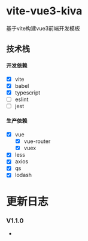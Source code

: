 # vite-vue3-kiva

基于vite构建vue3前端开发模板

## 技术栈

#### 开发依赖

- [x] vite
- [x] babel
- [x] typescript
- [ ] eslint
- [ ] jest

#### 生产依赖

- [x] vue
    - [x] vue-router
    - [x] vuex
- [x] less
- [x] axios
- [x] qs
- [x] lodash

# 更新日志

### V1.1.0

- 
